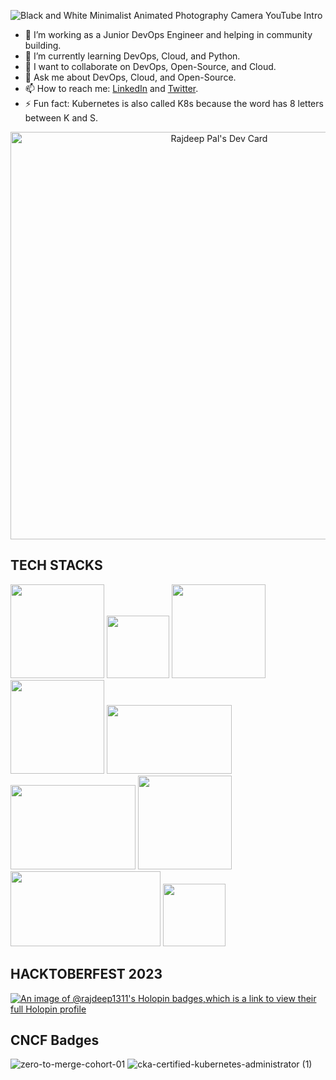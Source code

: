 <!---
**Rajdeep1311/Rajdeep1311** is a ✨ _special_ ✨ repository because its `README.md` (this file) appears on the GitHub profile.
--->

![Black and White Minimalist Animated Photography Camera YouTube Intro](https://github.com/Rajdeep1311/Rajdeep1311/assets/113296626/aa193074-02f5-422d-9343-c55c32a27796)

- 🔭 I’m working as a Junior DevOps Engineer and helping in community building.
- 🌱 I’m currently learning DevOps, Cloud, and Python.
- 👯 I want to collaborate on DevOps, Open-Source, and Cloud.
- 💬 Ask me about DevOps, Cloud, and Open-Source.
- 📫 How to reach me: [LinkedIn](https://www.linkedin.com/in/rajdeep-pal-1832211b5/) and [Twitter](https://twitter.com/Rajdeep1311).
- ⚡ Fun fact: Kubernetes is also called K8s because the word has 8 letters between K and S.

<p align="center">
  <a href="https://app.daily.dev/rajdeep1311"><img src="https://api.daily.dev/devcards/v2/9pCoz5TC8x2HW2woSHutS.png?type=wide&r=im8" width="652" alt="Rajdeep Pal's Dev Card"/></a>
  </p>

<h2>TECH STACKS</h2>

<img width="150" height="150" src="https://github.com/Rajdeep1311/Rajdeep1311/assets/113296626/acacf976-878d-4676-bf75-ff61a4f45183">
<img width="100" height="100" src="https://github.com/Rajdeep1311/Rajdeep1311/assets/113296626/ce47bc3e-af7d-4808-bf7f-d7bd8fc5aca9">
<img width="150" height="150" src="https://github.com/Rajdeep1311/Rajdeep1311/assets/113296626/6065bd3d-5979-4557-9a45-32db5d53c377">
<img width="150" height="150" src="https://github.com/Rajdeep1311/Rajdeep1311/assets/113296626/79ea9a82-5571-459e-9330-aadf1dd67f2d">
<img width="200" height="110" src="https://github.com/Rajdeep1311/Rajdeep1311/assets/113296626/178f6d8c-8fb9-4c56-99a3-376c9c37fced">
</br>
<img width="200" height="135" src="https://github.com/Rajdeep1311/Rajdeep1311/assets/113296626/5e5ae5a7-6184-4b75-a59f-ad591b25920a">
<img width="150" height="150" src="https://github.com/Rajdeep1311/Rajdeep1311/assets/113296626/762d14e2-ac7b-48ea-9614-121e109bd095">
<img width="240" height="120" src="https://github.com/Rajdeep1311/Rajdeep1311/assets/113296626/f9507641-1df8-4ddd-bafd-0144bbe4328a">
<img width="100" height="100" src="https://github.com/Rajdeep1311/Rajdeep1311/assets/113296626/dcbe2ccb-18b7-4e19-8ebf-8e1c7ab5a9cb">

<h2>HACKTOBERFEST 2023</h2>

[![An image of @rajdeep1311's Holopin badges,which is a link to view their full Holopin profile](https://holopin.me/rajdeep1311)](https://holopin.io/@rajdeep1311)

<h2>CNCF Badges</h2>

![zero-to-merge-cohort-01](https://github.com/Rajdeep1311/Rajdeep1311/assets/113296626/75918ed8-c04c-4901-824a-af7218eb58b4)
![cka-certified-kubernetes-administrator (1)](https://github.com/user-attachments/assets/d5d2c844-4490-4409-a83c-e2f8a0fdd39a)

